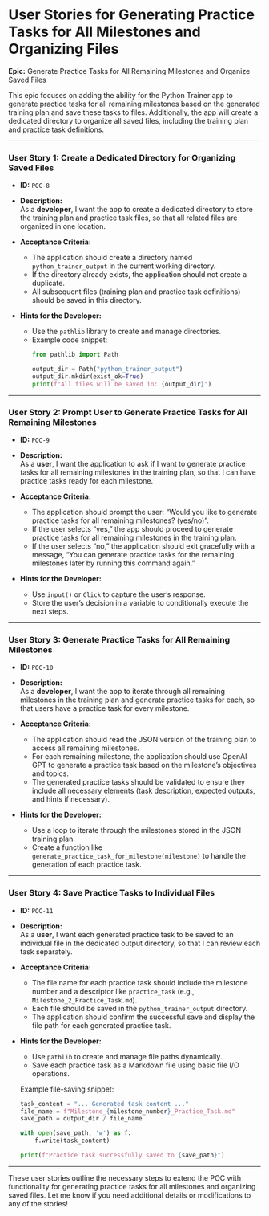 
# User Stories for Generating Practice Tasks for All Milestones and Organizing Files

**Epic:** Generate Practice Tasks for All Remaining Milestones and Organize Saved Files

This epic focuses on adding the ability for the Python Trainer app to generate practice tasks for all remaining milestones based on the generated training plan and save these tasks to files. Additionally, the app will create a dedicated directory to organize all saved files, including the training plan and practice task definitions.

---

### **User Story 1: Create a Dedicated Directory for Organizing Saved Files**

- **ID:** `POC-8`
- **Description:**  
  As a **developer**, I want the app to create a dedicated directory to store the training plan and practice task files, so that all related files are organized in one location.

- **Acceptance Criteria:**  
  - The application should create a directory named `python_trainer_output` in the current working directory.
  - If the directory already exists, the application should not create a duplicate.
  - All subsequent files (training plan and practice task definitions) should be saved in this directory.

- **Hints for the Developer:**  
  - Use the `pathlib` library to create and manage directories.
  - Example code snippet:
    ```python
    from pathlib import Path

    output_dir = Path("python_trainer_output")
    output_dir.mkdir(exist_ok=True)
    print(f"All files will be saved in: {output_dir}")
    ```

---

### **User Story 2: Prompt User to Generate Practice Tasks for All Remaining Milestones**

- **ID:** `POC-9`
- **Description:**  
  As a **user**, I want the application to ask if I want to generate practice tasks for all remaining milestones in the training plan, so that I can have practice tasks ready for each milestone.

- **Acceptance Criteria:**  
  - The application should prompt the user: “Would you like to generate practice tasks for all remaining milestones? (yes/no)”.
  - If the user selects “yes,” the app should proceed to generate practice tasks for all remaining milestones in the training plan.
  - If the user selects “no,” the application should exit gracefully with a message, “You can generate practice tasks for the remaining milestones later by running this command again.”

- **Hints for the Developer:**  
  - Use `input()` or `Click` to capture the user’s response.
  - Store the user’s decision in a variable to conditionally execute the next steps.

---

### **User Story 3: Generate Practice Tasks for All Remaining Milestones**

- **ID:** `POC-10`
- **Description:**  
  As a **developer**, I want the app to iterate through all remaining milestones in the training plan and generate practice tasks for each, so that users have a practice task for every milestone.

- **Acceptance Criteria:**  
  - The application should read the JSON version of the training plan to access all remaining milestones.
  - For each remaining milestone, the application should use OpenAI GPT to generate a practice task based on the milestone’s objectives and topics.
  - The generated practice tasks should be validated to ensure they include all necessary elements (task description, expected outputs, and hints if necessary).

- **Hints for the Developer:**  
  - Use a loop to iterate through the milestones stored in the JSON training plan.
  - Create a function like `generate_practice_task_for_milestone(milestone)` to handle the generation of each practice task.

---

### **User Story 4: Save Practice Tasks to Individual Files**

- **ID:** `POC-11`
- **Description:**  
  As a **user**, I want each generated practice task to be saved to an individual file in the dedicated output directory, so that I can review each task separately.

- **Acceptance Criteria:**  
  - The file name for each practice task should include the milestone number and a descriptor like `practice_task` (e.g., `Milestone_2_Practice_Task.md`).
  - Each file should be saved in the `python_trainer_output` directory.
  - The application should confirm the successful save and display the file path for each generated practice task.

- **Hints for the Developer:**  
  - Use `pathlib` to create and manage file paths dynamically.
  - Save each practice task as a Markdown file using basic file I/O operations.

  Example file-saving snippet:
  ```python
  task_content = "... Generated task content ..."
  file_name = f"Milestone_{milestone_number}_Practice_Task.md"
  save_path = output_dir / file_name

  with open(save_path, 'w') as f:
      f.write(task_content)

  print(f"Practice task successfully saved to {save_path}")
  ```

---

These user stories outline the necessary steps to extend the POC with functionality for generating practice tasks for all milestones and organizing saved files. Let me know if you need additional details or modifications to any of the stories!
